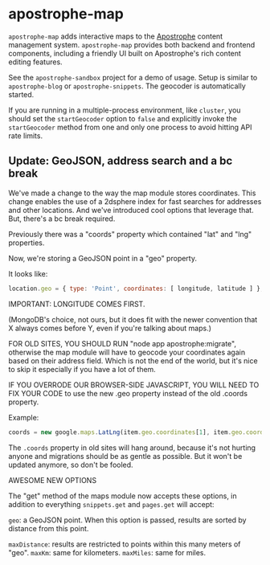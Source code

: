 apostrophe-map
==============

`apostrophe-map` adds interactive maps to the [Apostrophe](http://github.com/punkave/apostrophe) content management system. `apostrophe-map` provides both backend and frontend components, including a friendly UI built on Apostrophe's rich content editing features.

See the `apostrophe-sandbox` project for a demo of usage. Setup is similar to `apostrophe-blog` or `apostrophe-snippets`. The geocoder is automatically started.

If you are running in a multiple-process environment, like `cluster`, you should set the `startGeocoder` option to `false` and explicitly invoke the `startGeocoder` method from one and only one process to avoid hitting API rate limits.

## Update: GeoJSON, address search and a bc break

We've made a change to the way the map module stores coordinates. This change enables the use of a 2dsphere index for fast searches for addresses and other locations. And we've introduced cool options that leverage that. But, there's a bc break required.

Previously there was a "coords" property which contained "lat" and "lng" properties.

Now, we're storing a GeoJSON point in a "geo" property.

It looks like:

```javascript
location.geo = { type: 'Point', coordinates: [ longitude, latitude ] };
```

IMPORTANT: LONGITUDE COMES FIRST.

(MongoDB's choice, not ours, but it does fit with the newer convention that X always comes before Y, even if you're talking about maps.)

FOR OLD SITES, YOU SHOULD RUN "node app apostrophe:migrate", otherwise the map module will have to geocode your coordinates again based on their address field. Which is not the end of the world, but it's nice to skip it especially if you have a lot of them.

IF YOU OVERRODE OUR BROWSER-SIDE JAVASCRIPT, YOU WILL NEED TO FIX YOUR CODE to use the new .geo property instead of the old .coords property.

Example:

```javascript
coords = new google.maps.LatLng(item.geo.coordinates[1], item.geo.coordinates[0]);
```

The `.coords` property in old sites will hang around, because it's not hurting anyone and migrations should be as gentle as possible. But it won't be updated anymore, so don't be fooled.

AWESOME NEW OPTIONS

The "get" method of the maps module now accepts these options, in addition to everything `snippets.get` and `pages.get` will accept:

`geo`: a GeoJSON point. When this option is passed, results are sorted by distance from this point.

`maxDistance`: results are restricted to points within this many meters of "geo".
`maxKm`: same for kilometers.
`maxMiles`: same for miles.

